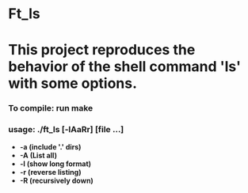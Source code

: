 # Ft_ls

# This project reproduces the behavior of the shell command 'ls' with some options.

### To compile:  run make
### usage: ./ft_ls [-lAaRr] [file ...]

* __-a (include '.' dirs)__
* __-A (List all)__
* __-l (show long format)__
* __-r (reverse listing)__
* __-R (recursively down)__
